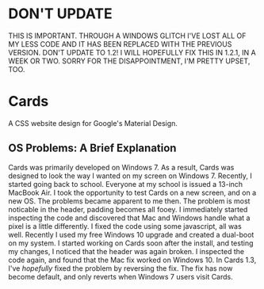 # DON'T UPDATE
THIS IS IMPORTANT. THROUGH A WINDOWS GLITCH I'VE LOST ALL OF MY LESS CODE AND IT HAS BEEN REPLACED WITH THE PREVIOUS VERSION. DON'T UPDATE TO 1.2! I WILL HOPEFULLY FIX THIS IN 1.2.1, IN A WEEK OR TWO. SORRY FOR THE DISAPPOINTMENT, I'M PRETTY UPSET, TOO.

# Cards
A CSS website design for Google's Material Design.

## OS Problems: A Brief Explanation
Cards was primarily developed on Windows 7. As a result, Cards was designed to look the way I wanted on my screen on Windows 7. Recently, I started going back to school. Everyone at my school is issued a 13-inch MacBook Air. I took the opportunity to test Cards on a new screen, and on a new OS. The problems became apparent to me then. The problem is most noticable in the header, padding becomes all fooey. I immediately started inspecting the code and discovered that Mac and Windows handle what a pixel is a little differently. I fixed the code using some javascript, all was well. Recently I used my free Windows 10 upgrade and created a dual-boot on my system. I started working on Cards soon after the install, and testing my changes, I noticed that the header was again broken. I inspected the code again, and found that the Mac fix worked on Windows 10. In Cards 1.3, I've *hopefully* fixed the problem by reversing the fix. The fix has now become default, and only reverts when Windows 7 users visit Cards.
